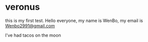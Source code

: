 # veronus
this is my first test.
Hello everyone, my name is WenBo, my email is Wenbo2991@gmail.com

I've had tacos on the moon
